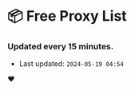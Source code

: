 # :package: Free Proxy List
### Updated every 15 minutes.

- Last updated: `2024-05-19 04:54`

:heart:

